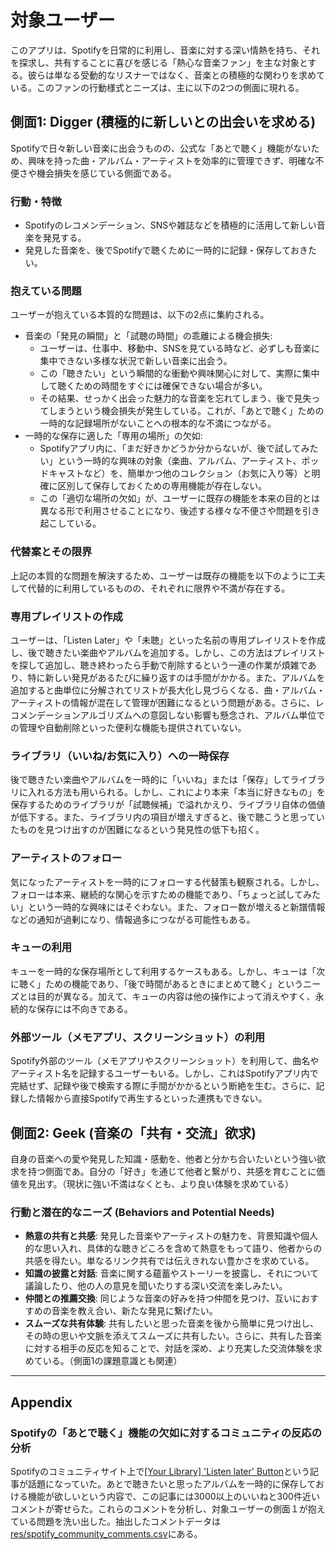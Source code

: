 # 対象ユーザー

このアプリは、Spotifyを日常的に利用し、音楽に対する深い情熱を持ち、それを探求し、共有することに喜びを感じる「熱心な音楽ファン」を主な対象とする。彼らは単なる受動的なリスナーではなく、音楽との積極的な関わりを求めている。このファンの行動様式とニーズは、主に以下の2つの側面に現れる。

## 側面1: Digger (積極的に新しいとの出会いを求める)

Spotifyで日々新しい音楽に出会うものの、公式な「あとで聴く」機能がないため、興味を持った曲・アルバム・アーティストを効率的に管理できず、明確な不便さや機会損失を感じている側面である。

### 行動・特徴

- Spotifyのレコメンデーション、SNSや雑誌などを積極的に活用して新しい音楽を発見する。
- 発見した音楽を、後でSpotifyで聴くために一時的に記録・保存しておきたい。

### 抱えている問題

ユーザーが抱えている本質的な問題は、以下の2点に集約される。

- 音楽の「発見の瞬間」と「試聴の時間」の乖離による機会損失:
  - ユーザーは、仕事中、移動中、SNSを見ている時など、必ずしも音楽に集中できない多様な状況で新しい音楽に出会う。
  - この「聴きたい」という瞬間的な衝動や興味関心に対して、実際に集中して聴くための時間をすぐには確保できない場合が多い。
  - その結果、せっかく出会った魅力的な音楽を忘れてしまう、後で見失ってしまうという機会損失が発生している。これが、「あとで聴く」ための一時的な記録場所がないことへの根本的な不満につながる。
- 一時的な保存に適した「専用の場所」の欠如:
  - Spotifyアプリ内に、「まだ好きかどうか分からないが、後で試してみたい」という一時的な興味の対象（楽曲、アルバム、アーティスト、ポッドキャストなど）を、簡単かつ他のコレクション（お気に入り等）と明確に区別して保存しておくための専用機能が存在しない。
  - この「適切な場所の欠如」が、ユーザーに既存の機能を本来の目的とは異なる形で利用させることになり、後述する様々な不便さや問題を引き起こしている。

### 代替案とその限界

上記の本質的な問題を解決するため、ユーザーは既存の機能を以下のように工夫して代替的に利用しているものの、それぞれに限界や不満が存在する。

### 専用プレイリストの作成

ユーザーは、「Listen Later」や「未聴」といった名前の専用プレイリストを作成し、後で聴きたい楽曲やアルバムを追加する。しかし、この方法はプレイリストを探して追加し、聴き終わったら手動で削除するという一連の作業が煩雑であり、特に新しい発見があるたびに繰り返すのは手間がかかる。また、アルバムを追加すると曲単位に分解されてリストが長大化し見づらくなる、曲・アルバム・アーティストの情報が混在して管理が困難になるという問題がある。さらに、レコメンデーションアルゴリズムへの意図しない影響も懸念され、アルバム単位での管理や自動削除といった便利な機能も提供されていない。

### ライブラリ（いいね/お気に入り）への一時保存

後で聴きたい楽曲やアルバムを一時的に「いいね」または「保存」してライブラリに入れる方法も用いられる。しかし、これにより本来「本当に好きなもの」を保存するためのライブラリが「試聴候補」で溢れかえり、ライブラリ自体の価値が低下する。また、ライブラリ内の項目が増えすぎると、後で聴こうと思っていたものを見つけ出すのが困難になるという発見性の低下も招く。

### アーティストのフォロー

気になったアーティストを一時的にフォローする代替策も観察される。しかし、フォローは本来、継続的な関心を示すための機能であり、「ちょっと試してみたい」という一時的な興味にはそぐわない。また、フォロー数が増えると新譜情報などの通知が過剰になり、情報過多につながる可能性もある。

### キューの利用

キューを一時的な保存場所として利用するケースもある。しかし、キューは「次に聴く」ための機能であり、「後で時間があるときにまとめて聴く」というニーズとは目的が異なる。加えて、キューの内容は他の操作によって消えやすく、永続的な保存には不向きである。

### 外部ツール（メモアプリ、スクリーンショット）の利用

Spotify外部のツール（メモアプリやスクリーンショット）を利用して、曲名やアーティスト名を記録するユーザーもいる。しかし、これはSpotifyアプリ内で完結せず、記録や後で検索する際に手間がかかるという断絶を生む。さらに、記録した情報から直接Spotifyで再生するといった連携もできない。

## 側面2: Geek (音楽の「共有・交流」欲求)

自身の音楽への愛や発見した知識・感動を、他者と分かち合いたいという強い欲求を持つ側面であ。自分の「好き」を通じて他者と繋がり、共感を育むことに価値を見出す。（現状に強い不満はなくとも、より良い体験を求めている）

### 行動と潜在的なニーズ (Behaviors and Potential Needs)

- **熱意の共有と共感**: 発見した音楽やアーティストの魅力を、背景知識や個人的な思い入れ、具体的な聴きどころを含めて熱意をもって語り、他者からの共感を得たい。単なるリンク共有では伝えきれない豊かさを求めている。
- **知識の披露と対話**: 音楽に関する蘊蓄やストーリーを披露し、それについて議論したり、他の人の意見を聞いたりする深い交流を楽しみたい。
- **仲間との推薦交換**: 同じような音楽の好みを持つ仲間を見つけ、互いにおすすめの音楽を教え合い、新たな発見に繋げたい。
- **スムーズな共有体験**: 共有したいと思った音楽を後から簡単に見つけ出し、その時の思いや文脈を添えてスムーズに共有したい。さらに、共有した音楽に対する相手の反応を知ることで、対話を深め、より充実した交流体験を求めている。（側面1の課題意識とも関連）

---

## Appendix

### Spotifyの「あとで聴く」機能の欠如に対するコミュニティの反応の分析

Spotifyのコミュニティサイト上で[[Your Library] 'Listen later' Button](https://community.spotify.com/t5/Live-Ideas/Your-Library-Listen-later-Button/idi-p/4510092)という記事が話題になっていた。あとで聴きたいと思ったアルバムを一時的に保存しておける機能が欲しいという内容で、この記事には3000以上のいいねと300件近いコメントが寄せらた。これらのコメントを分析し、対象ユーザーの側面１が抱えている問題を洗い出した。抽出したコメントデータは[res/spotify_community_comments.csv](./res/spotify_community_comments.csv)にある。
